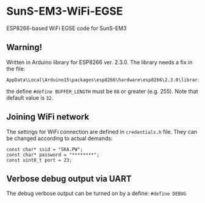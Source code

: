 # SunS-EM3-WiFi-EGSE
ESP8266-based WiFi EGSE code for SunS-EM3

## Warning!
Written in Arduino library for ESP8266 ver. 2.3.0. The library needs a fix in the file:
```
AppData\Local\Arduino15\packages\esp8266\hardware\esp8266\2.3.0\libraries\Wire
```
the define `#define BUFFER_LENGTH` must be `88` or greater (e.g. 255). Note that default value is `32`.

## Joining WiFi network
The settings for WiFi connection are defined in `credentials.h` file. They can be changed according to actual demands:
```
const char* ssid = "SKA.PW";
const char* password = "********";
const uint8_t port = 23;
```

## Verbose debug output via UART
The debug verbose output can be turned on by a define:
```#define DEBUG```
